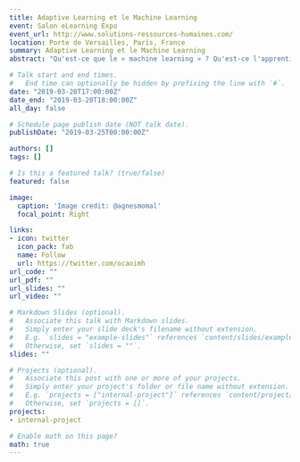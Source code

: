 ```yaml
---
title: Adaptive Learning et le Machine Learning
event: Salon eLearning Expo
event_url: http://www.solutions-ressources-humaines.com/
location: Porte de Versailles, Paris, France
summary: Adaptive Learning et le Machine Learning
abstract: "Qu'est-ce que le « machine learning » ? Qu'est-ce l'apprentissage adaptatif ? Comment les deux vont-ils travailler ensemble ?  Dans cet atelier, j'examine l'histoire de l'apprentissage adaptatif, donne quelques exemples de comment on peut adapter la formation à l'aide des technologies numériques et examine certaines tendances dans le monde de l'apprentissage adaptatif (compétences non cognitives)"

# Talk start and end times.
#   End time can optionally be hidden by prefixing the line with `#`.
date: "2019-03-20T17:00:00Z"
date_end: "2019-03-20T18:00:00Z"
all_day: false

# Schedule page publish date (NOT talk date).
publishDate: "2019-03-25T00:00:00Z"

authors: []
tags: []

# Is this a featured talk? (true/false)
featured: false

image:
  caption: 'Image credit: @agnesmomal'
  focal_point: Right

links:
- icon: twitter
  icon_pack: fab
  name: Follow
  url: https://twitter.com/ocaoimh
url_code: ""
url_pdf: ""
url_slides: ""
url_video: ""

# Markdown Slides (optional).
#   Associate this talk with Markdown slides.
#   Simply enter your slide deck's filename without extension.
#   E.g. `slides = "example-slides"` references `content/slides/example-slides.md`.
#   Otherwise, set `slides = ""`.
slides: ""

# Projects (optional).
#   Associate this post with one or more of your projects.
#   Simply enter your project's folder or file name without extension.
#   E.g. `projects = ["internal-project"]` references `content/project/deep-learning/index.md`.
#   Otherwise, set `projects = []`.
projects:
- internal-project

# Enable math on this page?
math: true
---
```





